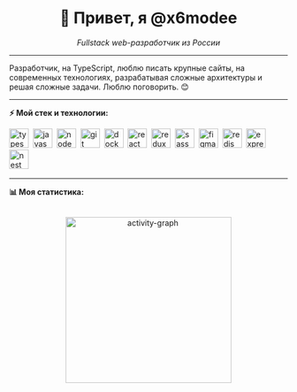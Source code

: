 <h1 style="text-align: center; width: full"><b>👋 Привет, я @x6modee</b></h1>
<p style="text-align: center"><i>Fullstack web-разработчик из России</i></p>
<hr />
<p>
  Разработчик, на TypeScript, люблю писать крупные сайты, на современных технологиях, разрабатывая сложные архитектуры и
  решая сложные задачи. Люблю поговорить. 😊
</p>
<hr />
<p><b>⚡️ Мой стек и технологии:</b></p>
<p align="left">
  <img
    src="https://cdn.jsdelivr.net/gh/devicons/devicon/icons/typescript/typescript-original.svg"
    alt="typescript"
    width="35"
    height="35"
  />&nbsp;
  <img
    src="https://cdn.jsdelivr.net/gh/devicons/devicon/icons/javascript/javascript-original.svg"
    alt="javascript"
    width="35"
    height="35"
  />&nbsp;
  <img
    src="https://cdn.jsdelivr.net/gh/devicons/devicon/icons/nodejs/nodejs-original.svg"
    alt="node"
    width="35"
    height="35"
  />&nbsp;
  <img
    src="https://cdn.jsdelivr.net/gh/devicons/devicon/icons/git/git-original.svg"
    alt="git"
    width="35"
    height="35"
  />&nbsp;
  <img
    src="https://cdn.jsdelivr.net/gh/devicons/devicon/icons/docker/docker-original.svg"
    alt="docker"
    width="35"
    height="35"
  />&nbsp;
  <img
    src="https://cdn.jsdelivr.net/gh/devicons/devicon/icons/react/react-original.svg"
    alt="react"
    width="35"
    height="35"
  />&nbsp;
  <img
    src="https://cdn.jsdelivr.net/gh/devicons/devicon/icons/redux/redux-original.svg"
    alt="redux"
    width="35"
    height="35"
  />&nbsp;
  <img
    src="https://cdn.jsdelivr.net/gh/devicons/devicon/icons/sass/sass-original.svg"
    alt="sass"
    width="35"
    height="35"
  />&nbsp;
  <img
    src="https://cdn.jsdelivr.net/gh/devicons/devicon/icons/figma/figma-original.svg"
    alt="figma"
    width="35"
    height="35"
  />&nbsp;
  <img
    src="https://cdn.jsdelivr.net/gh/devicons/devicon/icons/redis/redis-original.svg"
    alt="redis"
    width="35"
    height="35"
  />&nbsp;
  <img
    src="https://cdn.jsdelivr.net/gh/devicons/devicon/icons/express/express-original.svg"
    alt="express"
    width="35"
    height="35"
  />&nbsp;
  <img
    src="https://img.icons8.com/?size=512&id=9ESZMOeUioJS&format=png"
    alt="nest"
    width="35"
    height="35"
  />&nbsp;
</p>
<hr />
<b>📊 Моя статистика:</b>
<br />

<br />
<p style="text-align: center">
  <img
    src="https://github-readme-activity-graph.vercel.app/graph?username=x6mode&radius=16&theme=react&area=true&order=5"
    alt="activity-graph"
    height="300"
  />
</p>
